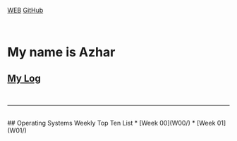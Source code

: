 ---
---

[WEB](https://azhar81.github.io/os202/)
[GitHub](https://github.com/azhar81/os202/)

<br>

# My name is Azhar

## [My Log](TXT/mylog.txt)
<br>
<hr>
<br>
## Operating Systems Weekly Top Ten List
* [Week 00](W00/)
* [Week 01](W01/)
